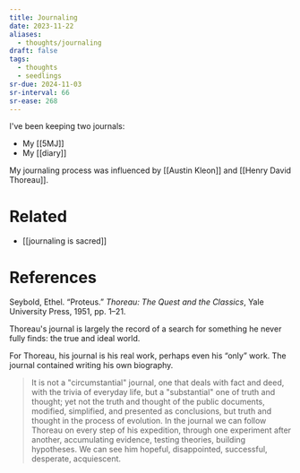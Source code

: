 ```yaml
---
title: Journaling
date: 2023-11-22
aliases:
  - thoughts/journaling
draft: false
tags:
  - thoughts
  - seedlings
sr-due: 2024-11-03
sr-interval: 66
sr-ease: 268
---
```

I've been keeping two journals:
- My [[5MJ]]
- My [[diary]]

My journaling process was influenced by [[Austin Kleon]] and [[Henry David Thoreau]].

# Related

- [[journaling is sacred]]

# References

Seybold, Ethel. “Proteus.” _Thoreau: The Quest and the Classics_, Yale University Press, 1951, pp. 1–21.

Thoreau's journal is largely the record of a search for something he never fully finds: the true and ideal world.

For Thoreau, his journal is his real work, perhaps even his “only” work. The journal contained writing his own biography.

>It is not a "circumstantial" journal, one that deals with fact and deed, with the trivia of everyday life, but a "substantial" one of truth and thought; yet not the truth and thought of the public documents, modified, simplified, and presented as conclusions, but truth and thought in the process of evolution. In the journal we can follow Thoreau on every step of his expedition, through one experiment after another, accumulating evidence, testing theories, building hypotheses. We can see him hopeful, disappointed, successful, desperate, acquiescent.